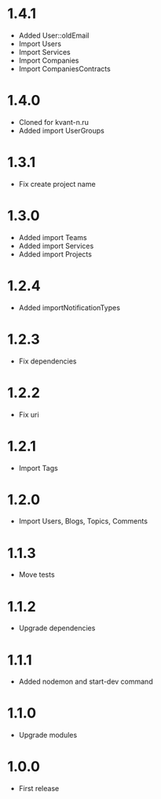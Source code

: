 1.4.1
===============================
- Added User::oldEmail
- Import Users
- Import Services
- Import Companies
- Import CompaniesContracts

1.4.0
===============================
- Cloned for kvant-n.ru
- Added import UserGroups

1.3.1
===============================
- Fix create project name

1.3.0
===============================
- Added import Teams
- Added import Services
- Added import Projects

1.2.4
===============================
- Added importNotificationTypes

1.2.3
===============================
- Fix dependencies

1.2.2
===============================
- Fix uri

1.2.1
===============================
- Import Tags

1.2.0
===============================
- Import Users, Blogs, Topics, Comments

1.1.3
===============================
- Move tests

1.1.2
===============================
- Upgrade dependencies

1.1.1
===============================
- Added nodemon and start-dev command

1.1.0
===============================
- Upgrade modules

1.0.0
===============================
- First release
